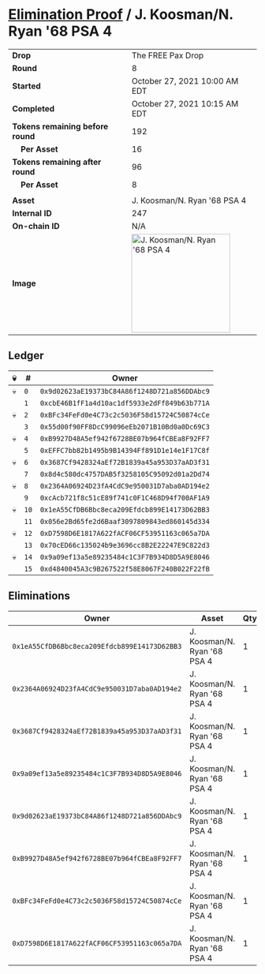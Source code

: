 # [Elimination Proof](./readme.md) / J. Koosman/N. Ryan &#039;68 PSA 4

|||
|---|---|
| **Drop** | The FREE Pax Drop |
| **Round** | 8 |
| **Started** | October 27, 2021 10:00 AM EDT |
| **Completed** | October 27, 2021 10:15 AM EDT |
| **Tokens remaining before round** | 192 |
| **&nbsp;&nbsp;&nbsp;&nbsp;Per Asset** | 16 |
| **Tokens remaining after round** | 96 |
| **&nbsp;&nbsp;&nbsp;&nbsp;Per Asset** | 8 |
| | |
| **Asset** | J. Koosman/N. Ryan &#039;68 PSA 4 |
| **Internal ID** | 247 |
| **On-chain ID** | N/A |
| **Image** | <img src="https://tcdn.blokpax.com/94aa4804-2e23-4197-b5e6-faefacbbdbdc/972ae417f1329d37d3cdce6c1b1ce558cc389a719f4ad977c26802459006f404.jpg" height="200" alt="J. Koosman/N. Ryan &#039;68 PSA 4" /> |

## Ledger

| 💀 | # | Owner |
| --- | --- | --- |
| 💀 | `0` | `0x9d02623aE19373bC84A86f1248D721a856DDAbc9` |
|  | `1` | `0xcbE46B1fF1a4d10ac1df5933e2dFf849b63b771A` |
| 💀 | `2` | `0xBFc34FeFd0e4C73c2c5036F58d15724C50874cCe` |
|  | `3` | `0x55d00f90FF8DcC99096eEb2071B10Bd0a0Dc69C3` |
| 💀 | `4` | `0xB9927D48A5ef942f6728BE07b964fCBEa8F92FF7` |
|  | `5` | `0xEFFC7bb82b1495b9B14394Ff891D1e14e1F17C8f` |
| 💀 | `6` | `0x3687Cf9428324aEf72B1839a45a953D37aAD3f31` |
|  | `7` | `0x8d4c580dc4757DAB5f3258105C95092d01a2Dd74` |
| 💀 | `8` | `0x2364A06924D23fA4CdC9e950031D7aba0AD194e2` |
|  | `9` | `0xcAcb721f8c51cE89f741c0F1C468D94f700AF1A9` |
| 💀 | `10` | `0x1eA55CfDB6Bbc8eca209Efdcb899E14173D62BB3` |
|  | `11` | `0x056e2Bd65fe2d6Baaf3097809843ed860145d334` |
| 💀 | `12` | `0xD7598D6E1817A622fACF06CF53951163c065a7DA` |
|  | `13` | `0x70cED66c135024b9e3696cc8B2E22247E9C822d3` |
| 💀 | `14` | `0x9a09ef13a5e89235484c1C3F7B934D8D5A9E8046` |
|  | `15` | `0xd4840045A3c9B267522f58E8067F240B022F22fB` |


## Eliminations

| Owner | Asset | Qty. | Transaction |
| --- | --- | --- | --- |
| `0x1eA55CfDB6Bbc8eca209Efdcb899E14173D62BB3` | J. Koosman/N. Ryan '68 PSA 4 | 1 | [Polygonscan](https://polygonscan.com/tx/0x14be165a11e00132002592c524cd12f6baae91a88004892bf86c29a41d3fad81) |
| `0x2364A06924D23fA4CdC9e950031D7aba0AD194e2` | J. Koosman/N. Ryan '68 PSA 4 | 1 | [Polygonscan](https://polygonscan.com/tx/0xedc5c9de24377b9b96f05c76351fa0a953790ef9301a16e495e519e8a11cd07c) |
| `0x3687Cf9428324aEf72B1839a45a953D37aAD3f31` | J. Koosman/N. Ryan '68 PSA 4 | 1 | [Polygonscan](https://polygonscan.com/tx/0x0de631a625ce16a2fffb77440750cdadff3168d149d4a8123e4a48299c94c2f9) |
| `0x9a09ef13a5e89235484c1C3F7B934D8D5A9E8046` | J. Koosman/N. Ryan '68 PSA 4 | 1 | [Polygonscan](https://polygonscan.com/tx/0xa6f699d9934073eb68697afcdfe6af92c11019c13b902c8a5b373fa4992d234d) |
| `0x9d02623aE19373bC84A86f1248D721a856DDAbc9` | J. Koosman/N. Ryan '68 PSA 4 | 1 | [Polygonscan](https://polygonscan.com/tx/0x718fae27d2af489c88752f2a9a357d7bf00a522ea6ce2548ff6f3d53154609d4) |
| `0xB9927D48A5ef942f6728BE07b964fCBEa8F92FF7` | J. Koosman/N. Ryan '68 PSA 4 | 1 | [Polygonscan](https://polygonscan.com/tx/0xc0269879e6d82b0b147e21756bbb7d7049fca128b85b94e65735762238f81b16) |
| `0xBFc34FeFd0e4C73c2c5036F58d15724C50874cCe` | J. Koosman/N. Ryan '68 PSA 4 | 1 | [Polygonscan](https://polygonscan.com/tx/0x8d897c51712f620ab791a24adcb844197cd4e5ca75a5912095d6775cee18f37c) |
| `0xD7598D6E1817A622fACF06CF53951163c065a7DA` | J. Koosman/N. Ryan '68 PSA 4 | 1 | [Polygonscan](https://polygonscan.com/tx/0x3b9a8bbfd39e0c9de3fea43c391002f15b6799bc9824e01b3d4e45780ec12fd6) |
